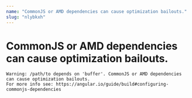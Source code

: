 ```yaml
---
name: "CommonJS or AMD dependencies can cause optimization bailouts."
slug: "nlybkxh"
---
```


# CommonJS or AMD dependencies can cause optimization bailouts.

```
Warning: /path/to depends on 'buffer'. CommonJS or AMD dependencies can cause optimization bailouts.
For more info see: https://angular.io/guide/build#configuring-commonjs-dependencies
```